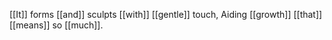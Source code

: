 [[It]] forms [[and]] sculpts [[with]] [[gentle]] touch, 
Aiding [[growth]] [[that]] [[means]] so [[much]].